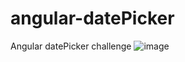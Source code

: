 # angular-datePicker
Angular datePicker challenge
![image](https://github.com/user-attachments/assets/3ad0e2d6-34e7-4fd0-9ad7-09dba2fd0e51)
